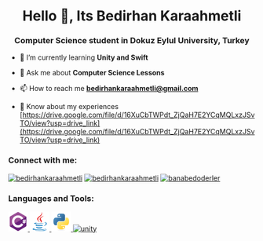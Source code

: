 <h1 align="center">Hello 👋, Its Bedirhan Karaahmetli</h1>
<h3 align="center">Computer Science student in Dokuz Eylul University, Turkey</h3>

- 🌱 I’m currently learning **Unity and Swift**

- 💬 Ask me about **Computer Science Lessons**

- 📫 How to reach me **bedirhankaraahmetli@gmail.com**

- 📄 Know about my experiences [https://drive.google.com/file/d/16XuCbTWPdt_ZjQaH7E2YCqMQLxzJSvTO/view?usp=drive_link](https://drive.google.com/file/d/16XuCbTWPdt_ZjQaH7E2YCqMQLxzJSvTO/view?usp=drive_link)

<h3 align="left">Connect with me:</h3>
<p align="left">
<a href="https://linkedin.com/in/bedirhankaraahmetli" target="blank"><img align="center" src="https://raw.githubusercontent.com/rahuldkjain/github-profile-readme-generator/master/src/images/icons/Social/linked-in-alt.svg" alt="bedirhankaraahmetli" height="30" width="40" /></a>
<a href="https://instagram.com/bedirhankaraahmetli" target="blank"><img align="center" src="https://raw.githubusercontent.com/rahuldkjain/github-profile-readme-generator/master/src/images/icons/Social/instagram.svg" alt="bedirhankaraahmetli" height="30" width="40" /></a>
<a href="https://discord.gg/banabedoderler" target="blank"><img align="center" src="https://raw.githubusercontent.com/rahuldkjain/github-profile-readme-generator/master/src/images/icons/Social/discord.svg" alt="banabedoderler" height="30" width="40" /></a>
</p>

<h3 align="left">Languages and Tools:</h3>
<p align="left"> <a href="https://www.w3schools.com/cs/" target="_blank" rel="noreferrer"> <img src="https://raw.githubusercontent.com/devicons/devicon/master/icons/csharp/csharp-original.svg" alt="csharp" width="40" height="40"/> </a> <a href="https://www.java.com" target="_blank" rel="noreferrer"> <img src="https://raw.githubusercontent.com/devicons/devicon/master/icons/java/java-original.svg" alt="java" width="40" height="40"/> </a> <a href="https://www.python.org" target="_blank" rel="noreferrer"> <img src="https://raw.githubusercontent.com/devicons/devicon/master/icons/python/python-original.svg" alt="python" width="40" height="40"/> </a> <a href="https://unity.com/" target="_blank" rel="noreferrer"> <img src="https://www.vectorlogo.zone/logos/unity3d/unity3d-icon.svg" alt="unity" width="40" height="40"/> </a> </p>
